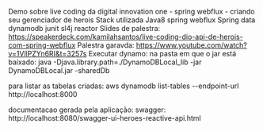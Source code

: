 Demo sobre live coding da digital innovation one - spring webflux - criando seu gerenciador de herois
Stack utilizada
Java8
spring webflux
Spring data
dynamodb
junit
sl4j
reactor
Slides de palestra: https://speakerdeck.com/kamilahsantos/live-coding-dio-api-de-herois-com-spring-webflux
Palestra garavda: https://www.youtube.com/watch?v=1VllPZYn6RI&t=3257s
Executar dynamo:
na pasta em que o jar está baixado: java -Djava.library.path=./DynamoDBLocal_lib -jar DynamoDBLocal.jar -sharedDb

para listar as tabelas criadas: aws dynamodb list-tables --endpoint-url http://localhost:8000

documentacao gerada pela aplicação: swagger: http://localhost:8080/swagger-ui-heroes-reactive-api.html
